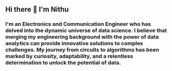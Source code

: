 ## Hi there 👋 I'm Nithu 

### I'm an Electronics and Communication Engineer who has delved into the dynamic universe of data science. I believe that merging my engineering background with the power of data analytics can provide innovative solutions to complex challenges. My journey from circuits to algorithms has been marked by curiosity, adaptability, and a relentless determination to unlock the potential of data.

<!--
**nithu24/nithu24** is a ✨ _special_ ✨ repository because its `README.md` (this file) appears on your GitHub profile.

Here are some ideas to get you started:

- 🔭 I’m currently working on ...
- 🌱 I’m currently learning ...
- 👯 I’m looking to collaborate on ...
- 🤔 I’m looking for help with ...
- 💬 Ask me about ...
- 📫 How to reach me: ...
- 😄 Pronouns: ...
- ⚡ Fun fact: ...
-->
